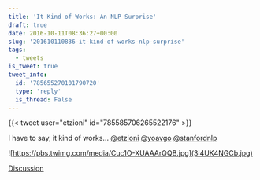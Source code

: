 ```yaml
---
title: 'It Kind of Works: An NLP Surprise'
draft: true
date: 2016-10-11T08:36:27+00:00
slug: '201610110836-it-kind-of-works-nlp-surprise'
tags:
  - tweets
is_tweet: true
tweet_info:
  id: '785655270101790720'
  type: 'reply'
  is_thread: False
---
```




{{< tweet user="etzioni" id="785585706265522176" >}}

I have to say, it kind of works...  [@etzioni](https://x.com/etzioni) [@yoavgo](https://x.com/yoavgo) [@stanfordnlp](https://x.com/stanfordnlp) 

![https://pbs.twimg.com/media/Cuc1O-XUAAArQQB.jpg](3i4UK4NGCb.jpg)

[Discussion](https://x.com/sytelus/status/785655270101790720)
